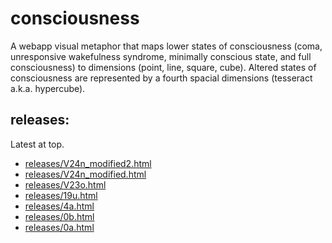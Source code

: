 # consciousness
A webapp visual metaphor that maps lower states of consciousness (coma, unresponsive wakefulness syndrome, minimally conscious state, and full consciousness) to dimensions (point, line, square, cube). Altered states of consciousness are represented by a fourth spacial dimensions (tesseract a.k.a. hypercube).


## releases:

Latest at top.


- [releases/V24n_modified2.html](releases/V24n_modified2.html)
- [releases/V24n_modified.html](releases/V24n_modified.html)
- [releases/V23o.html](releases/V23o.html)
- [releases/19u.html](releases/19u.html)
- [releases/4a.html](releases/4a.html)
- [releases/0b.html](releases/0b.html)
- [releases/0a.html](releases/0a.html)
